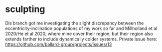# sculpting

Dis branch got me investigating the slight discrepancy between the eccentricity-inclination populations of my work so far and Millholland et al 2020/He et al 2020, where mine cover their region, but their region also extends farther to include dynamically colder systems. Private issue here: https://github.com/ballard-group/projects/issues/13


